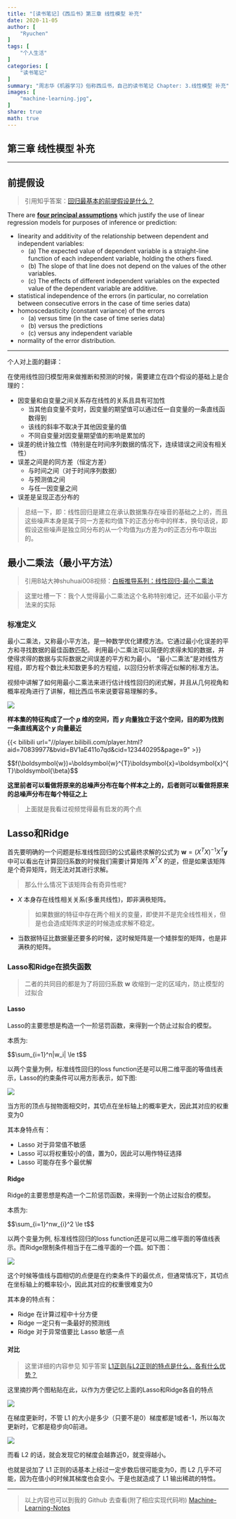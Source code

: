 ```yaml
---
title: "[读书笔记]《西瓜书》第三章 线性模型 补充"
date: 2020-11-05
author: [
    "Ryuchen"
]
tags: [
    "个人生活"
]
categories: [
    "读书笔记"
]
summary: "周志华《机器学习》俗称西瓜书，自己的读书笔记 Chapter: 3.线性模型 补充"
images: [
    "machine-learning.jpg",
]
share: true
math: true
---
```


## 第三章 线性模型 补充

---

## 前提假设

> 引用知乎答案：[回归最基本的前提假设是什么？](https://www.zhihu.com/question/26901024/answer/153814845)

There are <u>**four principal assumptions**</u> which justify the use of linear regression models for purposes of inference or prediction:

+ linearity and additivity of the relationship between dependent and independent variables:
    + (a) The expected value of dependent variable is a straight-line function of each independent variable, holding the others fixed.
    + (b) The slope of that line does not depend on the values of the other variables.
    + (c) The effects of different independent variables on the expected value of the dependent variable are additive.
+ statistical independence of the errors (in particular, no correlation between consecutive errors in the case of time series data)
+ homoscedasticity (constant variance) of the errors
    + (a) versus time (in the case of time series data)
    + (b) versus the predictions
    + (c) versus any independent variable
+ normality of the error distribution.

---

个人对上面的翻译：

在使用线性回归模型用来做推断和预测的时候，需要建立在四个假设的基础上是合理的：

+ 因变量和自变量之间关系存在线性的关系且具有可加性
    + 当其他自变量不变时，因变量的期望值可以通过任一自变量的一条直线函数得到
    + 该线的斜率不取决于其他因变量的值
    + 不同自变量对因变量期望值的影响是累加的
+ 误差的统计独立性（特别是在时间序列数据的情况下，连续错误之间没有相关性）
+ 误差之间是的同方差（恒定方差）
    + 与时间之间（对于时间序列数据）
    + 与预测值之间
    + 与任一因变量之间
+ 误差是呈现正态分布的

> 总结一下，即：线性回归是建立在承认数据集存在噪音的基础之上的，而且这些噪声本身是属于同一方差和均值下的正态分布中的样本，换句话说，即假设这些噪声是独立同分布的从一个均值为$\mu$方差为$\sigma$的正态分布中取出的。

## 最小二乘法（最小平方法）

> 引用B站大神shuhuai008视频：[白板推导系列：线性回归-最小二乘法](https://www.bilibili.com/video/BV1aE411o7qd/?p=9)

> 这里吐槽一下：我个人觉得最小二乘法这个名称特别难记，还不如最小平方法来的实际

### 标准定义

最小二乘法，又称最小平方法，是一种数学优化建模方法。它通过最小化误差的平方和寻找数据的最佳函数匹配。 利用最小二乘法可以简便的求得未知的数据，并使得求得的数据与实际数据之间误差的平方和为最小。 “最小二乘法”是对线性方程组，即方程个数比未知数更多的方程组，以回归分析求得近似解的标准方法。

视频中讲解了如何用最小二乘法来进行估计线性回归的闭式解，并且从几何视角和概率视角进行了讲解，相比西瓜书来说要容易理解的多。

![](https://cdn.jsdelivr.net/gh/Ryuchen/ImageBed@develop/2020/11/05/d414df5fa064894f52f874b2a28911a7.webp)

**样本集的特征构成了一个 $p$ 维的空间，而 $y$ 向量独立于这个空间，目的即为找到一条直线离这个 $y$ 向量最近**

{{< bilibili url="//player.bilibili.com/player.html?aid=70839977&bvid=BV1aE411o7qd&cid=123440295&page=9" >}}

<div>$$f(\boldsymbol{w})=\boldsymbol{w}^{T}\boldsymbol{x}=\boldsymbol{x}^{T}\boldsymbol{\beta}$$</div>

**这里前者可以看做将原来的总噪声分布在每个样本之上的，后者则可以看做将原来的总噪声分布在每个特征之上**

> 上面就是我看过视频觉得最有启发的两个点

## Lasso和Ridge

首先要明确的一个问题是标准线性回归的公式最终求解的公式为 $\boldsymbol{w}=(X^{T}X)^{-1}X^{T}\boldsymbol{y}$ 中可以看出在计算回归系数的时候我们需要计算矩阵 $X^{T}X$ 的逆，但是如果该矩阵是个奇异矩阵，则无法对其进行求解。

> 那么什么情况下该矩阵会有奇异性呢?

- $X$ 本身存在线性相关关系(多重共线性)，即非满秩矩阵。

    > 如果数据的特征中存在两个相关的变量，即使并不是完全线性相关，但是也会造成矩阵求逆的时候造成求解不稳定。
    
- 当数据特征比数据量还要多的时候，这时候矩阵是一个矮胖型的矩阵，也是非满秩的矩阵。

### Lasso和Ridge在损失函数

> 二者的共同目的都是为了将回归系数 $\boldsymbol{w}$ 收缩到一定的区域内，防止模型的过拟合

#### Lasso

Lasso的主要思想是构造一个一阶惩罚函数，来得到一个防止过拟合的模型。

本质为: 

<div>$$\sum_{i=1}^n|w_i| \le t$$</div>

以两个变量为例，标准线性回归的loss function还是可以用二维平面的等值线表示，Lasso的约束条件可以用方形表示，如下图:

![](https://cdn.jsdelivr.net/gh/Ryuchen/ImageBed@develop/2020/11/05/6ecafae0904df6a783bd2e64d6b6ae64.webp)

当方形的顶点与抛物面相交时，其切点在坐标轴上的概率更大，因此其对应的权重变为0

其本身特点有：

- Lasso 对于异常值不敏感
- Lasso 可以将权重较小的值，置为0，因此可以用作特征选择
- Lasso 可能存在多个最优解

#### Ridge

Ridge的主要思想是构造一个二阶惩罚函数，来得到一个防止过拟合的模型。

本质为:

<div>$$\sum_{i=1}^nw_{i}^2 \le t$$</div>

以两个变量为例, 标准线性回归的loss function还是可以用二维平面的等值线表示。而Ridge限制条件相当于在二维平面的一个圆。如下图：

![](https://cdn.jsdelivr.net/gh/Ryuchen/ImageBed@develop/2020/11/05/376542c586f0166a326175eed4de752a.webp)

这个时候等值线与圆相切的点便是在约束条件下的最优点，但通常情况下，其切点在坐标轴上的概率较小，因此其对应的权重很难变为0

其本身的特点有：

- Ridge 在计算过程中十分方便
- Ridge 一定只有一条最好的预测线
- Ridge 对于异常值要比 Lasso 敏感一点

#### 对比

> 这里详细的内容参见 知乎答案 [L1正则与L2正则的特点是什么，各有什么优势？](https://www.zhihu.com/question/26485586/answer/616029832)

这里摘抄两个图粘贴在此，以作为方便记忆上面的Lasso和Ridge各自的特点

![](https://cdn.jsdelivr.net/gh/Ryuchen/ImageBed@develop/2020/11/05/f92b6a9ee01d923cc9d7d86ed78f50b5.webp)

在梯度更新时，不管 L1 的大小是多少（只要不是0）梯度都是1或者-1，所以每次更新时，它都是稳步向0前进。

![](https://cdn.jsdelivr.net/gh/Ryuchen/ImageBed@develop/2020/11/05/6894f0a1c89a79ed0ba08bc0e5be3b76.webp)

而看 L2 的话，就会发现它的梯度会越靠近0，就变得越小。

也就是说加了 L1 正则的话基本上经过一定步数后很可能变为0，而 L2 几乎不可能，因为在值小的时候其梯度也会变小。于是也就造成了 L1 输出稀疏的特性。

---

> 以上内容也可以到我的 Github 去查看(附了相应实现代码哟)  [Machine-Learning-Notes](https://github.com/Ryuchen/Machine-Learning-Notes)
